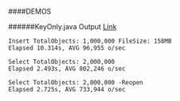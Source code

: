 ####DEMOS

######KeyOnly.java Output     [Link](https://github.com/iboxdb/forjava/blob/master/demos/KeyOnly.java)

```
Insert TotalObjects: 1,000,000 FileSize: 158MB
Elapsed 10.314s, AVG 96,955 o/sec

Select TotalObjects: 2,000,000
Elapsed 2.493s, AVG 802,246 o/sec

Select TotalObjects: 2,000,000 -Reopen
Elapsed 2.725s, AVG 733,944 o/sec
```

